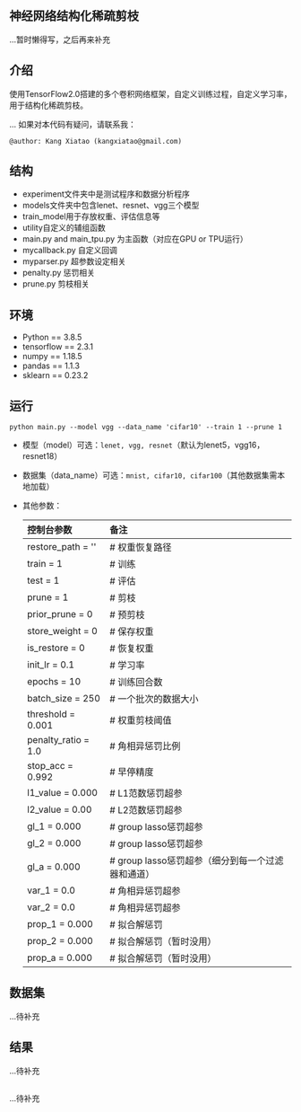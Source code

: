 ## 神经网络结构化稀疏剪枝

...暂时懒得写，之后再来补充

## 介绍

使用TensorFlow2.0搭建的多个卷积网络框架，自定义训练过程，自定义学习率，用于结构化稀疏剪枝。

...
如果对本代码有疑问，请联系我：
```
@author: Kang Xiatao (kangxiatao@gmail.com)
```

## 结构
 - experiment文件夹中是测试程序和数据分析程序
 - models文件夹中包含lenet、resnet、vgg三个模型
 - train_model用于存放权重、评估信息等
 - utility自定义的辅组函数
 - main.py and main_tpu.py 为主函数（对应在GPU or TPU运行）
 - mycallback.py 自定义回调
 - myparser.py 超参数设定相关
 - penalty.py 惩罚相关
 - prune.py 剪枝相关

## 环境

* Python == 3.8.5
* tensorflow == 2.3.1
* numpy == 1.18.5
* pandas == 1.1.3
* sklearn == 0.23.2

## 运行

```
python main.py --model vgg --data_name 'cifar10' --train 1 --prune 1
```

- 模型（model）可选：```lenet, vgg, resnet```（默认为lenet5，vgg16，resnet18）

- 数据集（data_name）可选：```mnist, cifar10, cifar100```（其他数据集需本地加载）

- 其他参数：

    | 控制台参数 | 备注 |
    | :---- | :---- |
    | restore_path = '' | # 权重恢复路径 |
    | train = 1 | # 训练 |
    | test = 1 | # 评估 |
    | prune = 1 | # 剪枝 |
    | prior_prune = 0 | # 预剪枝 |
    | store_weight = 0 | # 保存权重 |
    | is_restore = 0 | # 恢复权重 |
    | init_lr = 0.1 | # 学习率 |
    | epochs = 10 | # 训练回合数 |
    | batch_size = 250 | # 一个批次的数据大小 |
    | threshold = 0.001 | # 权重剪枝阈值 |
    | penalty_ratio = 1.0 | # 角相异惩罚比例 |
    | stop_acc = 0.992 | # 早停精度 |
    | l1_value = 0.000 | # L1范数惩罚超参 |
    | l2_value = 0.00 | # L2范数惩罚超参 |
    | gl_1 = 0.000 | # group lasso惩罚超参 |
    | gl_2 = 0.000 | # group lasso惩罚超参 |
    | gl_a = 0.000 | # group lasso惩罚超参（细分到每一个过滤器和通道） |
    | var_1 = 0.0 | # 角相异惩罚超参 |
    | var_2 = 0.0 | # 角相异惩罚超参 |
    | prop_1 = 0.000 | # 拟合解惩罚 |
    | prop_2 = 0.000 | # 拟合解惩罚（暂时没用） |
    | prop_a = 0.000 | # 拟合解惩罚（暂时没用） |

## 数据集
...待补充

## 结果
...待补充

## 
...待补充

